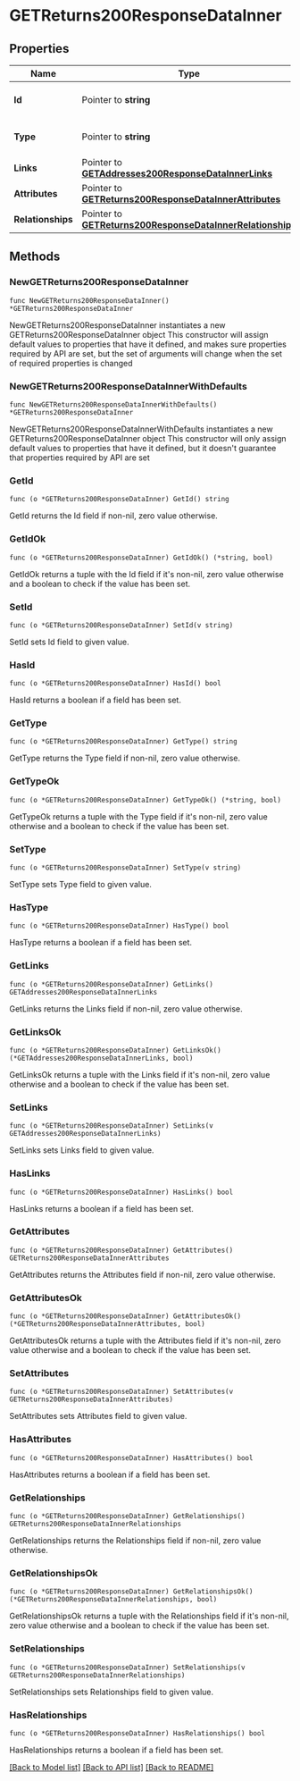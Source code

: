 # GETReturns200ResponseDataInner

## Properties

Name | Type | Description | Notes
------------ | ------------- | ------------- | -------------
**Id** | Pointer to **string** | The resource&#39;s id | [optional] 
**Type** | Pointer to **string** | The resource&#39;s type | [optional] 
**Links** | Pointer to [**GETAddresses200ResponseDataInnerLinks**](GETAddresses200ResponseDataInnerLinks.md) |  | [optional] 
**Attributes** | Pointer to [**GETReturns200ResponseDataInnerAttributes**](GETReturns200ResponseDataInnerAttributes.md) |  | [optional] 
**Relationships** | Pointer to [**GETReturns200ResponseDataInnerRelationships**](GETReturns200ResponseDataInnerRelationships.md) |  | [optional] 

## Methods

### NewGETReturns200ResponseDataInner

`func NewGETReturns200ResponseDataInner() *GETReturns200ResponseDataInner`

NewGETReturns200ResponseDataInner instantiates a new GETReturns200ResponseDataInner object
This constructor will assign default values to properties that have it defined,
and makes sure properties required by API are set, but the set of arguments
will change when the set of required properties is changed

### NewGETReturns200ResponseDataInnerWithDefaults

`func NewGETReturns200ResponseDataInnerWithDefaults() *GETReturns200ResponseDataInner`

NewGETReturns200ResponseDataInnerWithDefaults instantiates a new GETReturns200ResponseDataInner object
This constructor will only assign default values to properties that have it defined,
but it doesn't guarantee that properties required by API are set

### GetId

`func (o *GETReturns200ResponseDataInner) GetId() string`

GetId returns the Id field if non-nil, zero value otherwise.

### GetIdOk

`func (o *GETReturns200ResponseDataInner) GetIdOk() (*string, bool)`

GetIdOk returns a tuple with the Id field if it's non-nil, zero value otherwise
and a boolean to check if the value has been set.

### SetId

`func (o *GETReturns200ResponseDataInner) SetId(v string)`

SetId sets Id field to given value.

### HasId

`func (o *GETReturns200ResponseDataInner) HasId() bool`

HasId returns a boolean if a field has been set.

### GetType

`func (o *GETReturns200ResponseDataInner) GetType() string`

GetType returns the Type field if non-nil, zero value otherwise.

### GetTypeOk

`func (o *GETReturns200ResponseDataInner) GetTypeOk() (*string, bool)`

GetTypeOk returns a tuple with the Type field if it's non-nil, zero value otherwise
and a boolean to check if the value has been set.

### SetType

`func (o *GETReturns200ResponseDataInner) SetType(v string)`

SetType sets Type field to given value.

### HasType

`func (o *GETReturns200ResponseDataInner) HasType() bool`

HasType returns a boolean if a field has been set.

### GetLinks

`func (o *GETReturns200ResponseDataInner) GetLinks() GETAddresses200ResponseDataInnerLinks`

GetLinks returns the Links field if non-nil, zero value otherwise.

### GetLinksOk

`func (o *GETReturns200ResponseDataInner) GetLinksOk() (*GETAddresses200ResponseDataInnerLinks, bool)`

GetLinksOk returns a tuple with the Links field if it's non-nil, zero value otherwise
and a boolean to check if the value has been set.

### SetLinks

`func (o *GETReturns200ResponseDataInner) SetLinks(v GETAddresses200ResponseDataInnerLinks)`

SetLinks sets Links field to given value.

### HasLinks

`func (o *GETReturns200ResponseDataInner) HasLinks() bool`

HasLinks returns a boolean if a field has been set.

### GetAttributes

`func (o *GETReturns200ResponseDataInner) GetAttributes() GETReturns200ResponseDataInnerAttributes`

GetAttributes returns the Attributes field if non-nil, zero value otherwise.

### GetAttributesOk

`func (o *GETReturns200ResponseDataInner) GetAttributesOk() (*GETReturns200ResponseDataInnerAttributes, bool)`

GetAttributesOk returns a tuple with the Attributes field if it's non-nil, zero value otherwise
and a boolean to check if the value has been set.

### SetAttributes

`func (o *GETReturns200ResponseDataInner) SetAttributes(v GETReturns200ResponseDataInnerAttributes)`

SetAttributes sets Attributes field to given value.

### HasAttributes

`func (o *GETReturns200ResponseDataInner) HasAttributes() bool`

HasAttributes returns a boolean if a field has been set.

### GetRelationships

`func (o *GETReturns200ResponseDataInner) GetRelationships() GETReturns200ResponseDataInnerRelationships`

GetRelationships returns the Relationships field if non-nil, zero value otherwise.

### GetRelationshipsOk

`func (o *GETReturns200ResponseDataInner) GetRelationshipsOk() (*GETReturns200ResponseDataInnerRelationships, bool)`

GetRelationshipsOk returns a tuple with the Relationships field if it's non-nil, zero value otherwise
and a boolean to check if the value has been set.

### SetRelationships

`func (o *GETReturns200ResponseDataInner) SetRelationships(v GETReturns200ResponseDataInnerRelationships)`

SetRelationships sets Relationships field to given value.

### HasRelationships

`func (o *GETReturns200ResponseDataInner) HasRelationships() bool`

HasRelationships returns a boolean if a field has been set.


[[Back to Model list]](../README.md#documentation-for-models) [[Back to API list]](../README.md#documentation-for-api-endpoints) [[Back to README]](../README.md)


